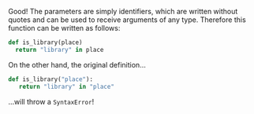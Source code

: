 Good! The parameters are simply identifiers, which are written without quotes and can be used to receive arguments of any type. Therefore this function can be written as follows:

```python
def is_library(place)
  return "library" in place
```

On the other hand, the original definition…

```python
def is_library("place"):
   return "library" in "place"
```

…will throw a `SyntaxError`!

